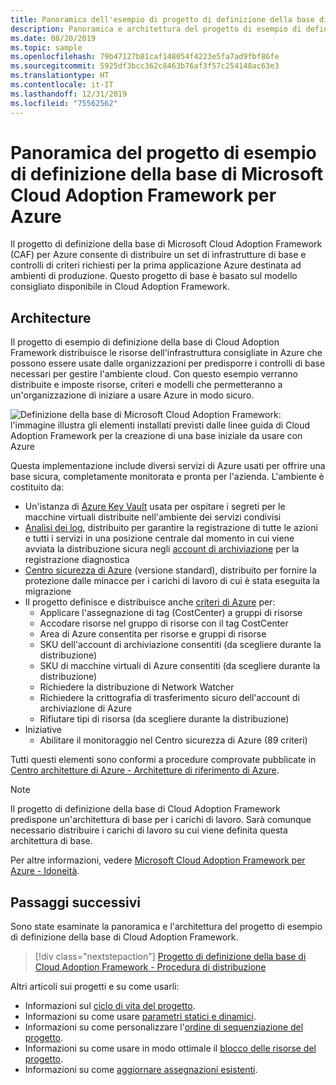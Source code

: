 ```yaml
---
title: Panoramica dell'esempio di progetto di definizione della base di Cloud Adoption Framework
description: Panoramica e architettura del progetto di esempio di definizione della base di Cloud Adoption Framework (CAF) per Azure.
ms.date: 08/20/2019
ms.topic: sample
ms.openlocfilehash: 79b47127b81caf148054f4223e5fa7ad9fbf86fe
ms.sourcegitcommit: 5925df3bcc362c8463b76af3f57c254148ac63e3
ms.translationtype: HT
ms.contentlocale: it-IT
ms.lasthandoff: 12/31/2019
ms.locfileid: "75562562"
---
```

# <a name="overview-of-the-microsoft-cloud-adoption-framework-for-azure-foundation-blueprint-sample"></a>Panoramica del progetto di esempio di definizione della base di Microsoft Cloud Adoption Framework per Azure

Il progetto di definizione della base di Microsoft Cloud Adoption Framework (CAF) per Azure consente di distribuire un set di infrastrutture di base e controlli di criteri richiesti per la prima applicazione Azure destinata ad ambienti di produzione. Questo progetto di base è basato sul modello consigliato disponibile in Cloud Adoption Framework.

## <a name="architecture"></a>Architecture

Il progetto di esempio di definizione della base di Cloud Adoption Framework distribuisce le risorse dell'infrastruttura consigliate in Azure che possono essere usate dalle organizzazioni per predisporre i controlli di base necessari per gestire l'ambiente cloud. Con questo esempio verranno distribuite e imposte risorse, criteri e modelli che permetteranno a un'organizzazione di iniziare a usare Azure in modo sicuro.

![Definizione della base di Microsoft Cloud Adoption Framework: l'immagine illustra gli elementi installati previsti dalle linee guida di Cloud Adoption Framework per la creazione di una base iniziale da usare con Azure](../../media/caf-blueprints/caf-foundation-architecture.png)

Questa implementazione include diversi servizi di Azure usati per offrire una base sicura, completamente monitorata e pronta per l'azienda. L'ambiente è costituito da:

- Un'istanza di [Azure Key Vault](../../../../key-vault/key-vault-overview.md) usata per ospitare i segreti per le macchine virtuali distribuite nell'ambiente dei servizi condivisi
- [Analisi dei log](../../../../azure-monitor/overview.md), distribuito per garantire la registrazione di tutte le azioni e tutti i servizi in una posizione centrale dal momento in cui viene avviata la distribuzione sicura negli [account di archiviazione](../../../../storage/common/storage-introduction.md) per la registrazione diagnostica
- [Centro sicurezza di Azure](../../../../security-center/security-center-intro.md) (versione standard), distribuito per fornire la protezione dalle minacce per i carichi di lavoro di cui è stata eseguita la migrazione
- Il progetto definisce e distribuisce anche [criteri di Azure](../../../policy/overview.md) per: 
  - Applicare l'assegnazione di tag (CostCenter) a gruppi di risorse
  - Accodare risorse nel gruppo di risorse con il tag CostCenter
  - Area di Azure consentita per risorse e gruppi di risorse
  - SKU dell'account di archiviazione consentiti (da scegliere durante la distribuzione)
  - SKU di macchine virtuali di Azure consentiti (da scegliere durante la distribuzione)
  - Richiedere la distribuzione di Network Watcher 
  - Richiedere la crittografia di trasferimento sicuro dell'account di archiviazione di Azure
  - Rifiutare tipi di risorsa (da scegliere durante la distribuzione)  
- Iniziative
  - Abilitare il monitoraggio nel Centro sicurezza di Azure (89 criteri)

Tutti questi elementi sono conformi a procedure comprovate pubblicate in [Centro architetture di Azure - Architetture di riferimento di Azure](/azure/architecture/reference-architectures/).

> [!NOTE]
> Il progetto di definizione della base di Cloud Adoption Framework predispone un'architettura di base per i carichi di lavoro.
> Sarà comunque necessario distribuire i carichi di lavoro su cui viene definita questa architettura di base.

Per altre informazioni, vedere [Microsoft Cloud Adoption Framework per Azure - Idoneità](/azure/cloud-adoption-framework/ready/).

## <a name="next-steps"></a>Passaggi successivi

Sono state esaminate la panoramica e l'architettura del progetto di esempio di definizione della base di Cloud Adoption Framework.

> [!div class="nextstepaction"]
> [Progetto di definizione della base di Cloud Adoption Framework - Procedura di distribuzione](./deploy.md)

Altri articoli sui progetti e su come usarli:

- Informazioni sul [ciclo di vita del progetto](../../concepts/lifecycle.md).
- Informazioni su come usare [parametri statici e dinamici](../../concepts/parameters.md).
- Informazioni su come personalizzare l'[ordine di sequenziazione del progetto](../../concepts/sequencing-order.md).
- Informazioni su come usare in modo ottimale il [blocco delle risorse del progetto](../../concepts/resource-locking.md).
- Informazioni su come [aggiornare assegnazioni esistenti](../../how-to/update-existing-assignments.md).
